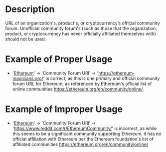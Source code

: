# Description
URL of an organization's, product's, or cryptocurrency’s official community forum. Unofficial community forum's (such as those that the organization, product, or cryptocurrency has never officially affiliated themselves with) should not be used.

# Example of Proper Usage
* '[Ethereum](https://golden.com/wiki/Ethereum-W4Z)' -> 'Community Forum URl' -> 'https://ethereum-magicians.org/' is correct, as this is one primary and official community forum URL for Ethereum, as referenced by Ethereum's official list of online communities https://ethereum.org/en/community/online/.

# Example of Improper Usage
* '[Ethereum](https://golden.com/wiki/Ethereum-W4Z)' -> 'Community Forum URl' -> 'https://www.reddit.com/r/EthereumCommunity/' is incorrect, as while this seems to be a significant community supporting Ethereum, it has no official affiliation with Ethereum per the Ethereum foundation's list of affiliated communities https://ethereum.org/en/community/online/